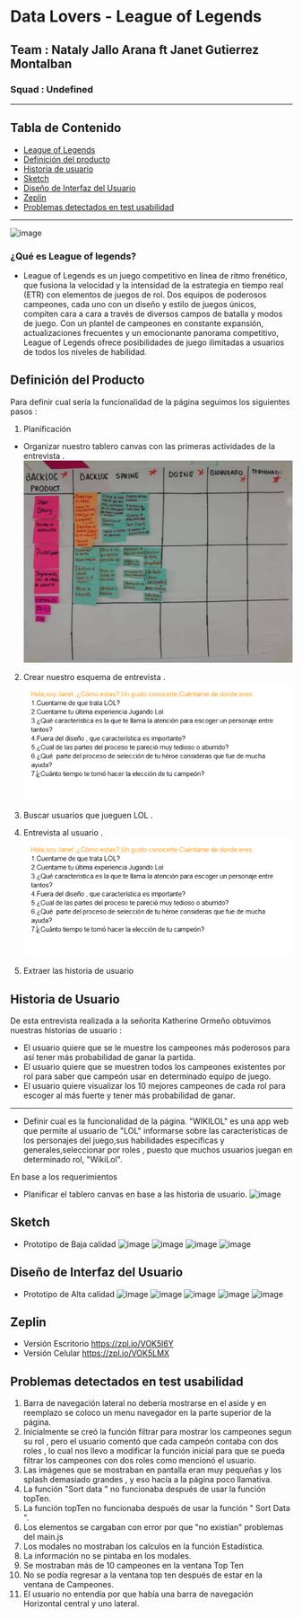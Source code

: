 # Data Lovers - League of Legends
## Team : Nataly Jallo Arana ft Janet Gutierrez Montalban
### Squad : Undefined
***
## Tabla de Contenido 
* [League of Legends](#¿Qué_es_League_of_legends?)
* [Definición del producto](#Definicion_del_producto)
* [Historia de usuario](#Historia_de_usuario)
* [Sketch](#Sketch)
* [Diseño de Interfaz del Usuario](#Diseño_de_Interfaz_del_Usuario)
* [Zeplin](#Zeplin)
* [Problemas detectados en test usabilidad](#Problemas_detectados_en_test_usabilidad)

***
![image](https://steemitimages.com/DQmNe2UXvD1Yi5LRL2DZMMP5MZwBTb5xXCX254VL9P2qNBh/LOL-portada.jpg)
### ¿Qué es League of legends?

* League of Legends es un juego competitivo en línea de ritmo frenético, que fusiona la velocidad y la intensidad de la estrategia en tiempo real (ETR) con elementos de juegos de rol. Dos equipos de poderosos campeones, cada uno con un diseño y estilo de juegos únicos, compiten cara a cara a través de diversos campos de batalla y modos de juego. Con un plantel de campeones en constante expansión, actualizaciones frecuentes y un emocionante panorama competitivo, League of Legends ofrece posibilidades de juego ilimitadas a usuarios de todos los niveles de habilidad.

## Definición del Producto
Para definir cual sería la funcionalidad de la página seguimos los siguientes pasos :
1.  Planificación
- Organizar nuestro tablero canvas con las primeras actividades de la entrevista .
![image](https://github.com/JanetGM/lim-2018-11-bc-core-am-data-lovers/blob/developmentJG/src/imagenes/tablero-canvas-start.jpg)
2. Crear nuestro esquema de entrevista .
![image](https://github.com/JanetGM/lim-2018-11-bc-core-am-data-lovers/blob/developmentJG/src/imagenes/preguntas.PNG)
3. Buscar usuarios que jueguen LOL .
4. Entrevista al usuario .
![image](https://github.com/JanetGM/lim-2018-11-bc-core-am-data-lovers/blob/developmentJG/src/imagenes/preguntas.PNG)

5. Extraer las historia de usuario
## Historia de Usuario
De esta entrevista realizada a la señorita Katherine Ormeño obtuvimos nuestras historias de usuario :

- El usuario quiere que se le muestre los campeones más poderosos para así tener más probabilidad de ganar la partida.
- El usuario quiere que se muestren todos los campeones existentes
por rol para saber que campeón usar en determinado equipo de juego.
- El usuario quiere visualizar los 10 mejores campeones de cada rol para escoger al más fuerte y tener más probabilidad de ganar.
---

- Definir cual es la funcionalidad de la página.
"WIKILOL" es una app web que permite al usuario de "LOL" informarse sobre las características de los personajes del juego,sus habilidades especificas y generales,seleccionar por roles , puesto que  muchos usuarios juegan en determinado rol, "WikiLol".
 
En base a los requerimientos
- Planificar el tablero canvas en base a las historia de usuario.
![image](https://github.com/JanetGM/lim-2018-11-bc-core-am-data-lovers/blob/developmentJG\src\imagenes\canvas-historias.jpeg)


## Sketch
- Prototipo de Baja calidad
![image](https://github.com/JanetGM/lim-2018-11-bc-core-am-data-lovers/blob/developmentJG\src\imagenes\numero1.jpeg)
![image](https://github.com/JanetGM/lim-2018-11-bc-core-am-data-lovers/blob/developmentJG\src\imagenes\numero2.jpeg)
![image](https://github.com/JanetGM/lim-2018-11-bc-core-am-data-lovers/blob/developmentJG\src\imagenes\numero3.jpeg)
![image](https://github.com/JanetGM/lim-2018-11-bc-core-am-data-lovers/blob/developmentJG\src\imagenes\numero4.jpeg)
## Diseño de Interfaz del Usuario
- Prototipo de Alta calidad
![image](https://github.com/JanetGM/lim-2018-11-bc-core-am-data-lovers/blob/developmentJG\src\imagenes\pagina1.JPG)
![image](https://github.com/JanetGM/lim-2018-11-bc-core-am-data-lovers/blob/developmentJG\src\imagenes\pagina2.1.JPG)
![image](https://github.com/JanetGM/lim-2018-11-bc-core-am-data-lovers/blob/developmentJG\src\imagenes\paginaDos.JPG)
![image](https://github.com/JanetGM/lim-2018-11-bc-core-am-data-lovers/blob/developmentJG\src\imagenes\pagina3.JPG)
![image](https://github.com/JanetGM/lim-2018-11-bc-core-am-data-lovers/blob/developmentJG\src\imagenes\pagina4.JPG)

## Zeplin
- Versión Escritorio 
https://zpl.io/VOK5l6Y
- Versión Celular 
https://zpl.io/VOK5LMX
## Problemas detectados en test usabilidad
1. Barra de navegación lateral no debería mostrarse en el aside y en reemplazo se coloco un menu navegador en la parte superior de la página.
2. Inicialmente se creó la función filtrar para mostrar los campeones segun su rol , pero el usuario comentó que cada campeón contaba con dos roles , lo cual nos llevo a modificar la función inicial para que se pueda filtrar los campeones con dos roles como mencionó el usuario.
3. Las imágenes que se mostraban en pantalla eran muy pequeñas y los splash demasiado grandes , y eso hacía a la página poco llamativa.
4. La función "Sort data " no funcionaba después de usar la función topTen.
5. La función topTen no funcionaba después de usar la función " Sort Data ".
6. Los elementos se cargaban con error por que "no existían" problemas del main.js
7. Los modales no mostraban los calculos en la función Estadística.
8. La información no se pintaba en los modales.
9. Se mostraban más de 10 campeones en la ventana Top Ten
10. No se podía regresar a la ventana top ten después de  estar en la ventana de Campeones.
11. El usuario no entendía por que había una barra de navegación Horizontal central y uno lateral.


